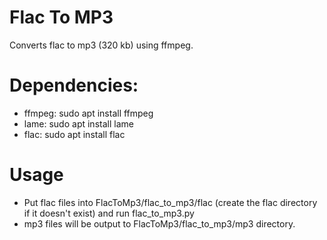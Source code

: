 # Flac To MP3
Converts flac to mp3 (320 kb) using ffmpeg.

# Dependencies:
* ffmpeg: sudo apt install ffmpeg
* lame: sudo apt install lame
* flac: sudo apt install flac

# Usage
* Put flac files into FlacToMp3/flac_to_mp3/flac (create the flac directory if it doesn't exist) and run flac_to_mp3.py
* mp3 files will be output to FlacToMp3/flac_to_mp3/mp3 directory.
